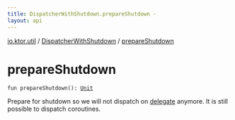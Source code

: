 ```yaml
---
title: DispatcherWithShutdown.prepareShutdown - 
layout: api
---
```


<div class='api-docs-breadcrumbs'><a href="../index.html">io.ktor.util</a> / <a href="index.html">DispatcherWithShutdown</a> / <a href="./prepare-shutdown.html">prepareShutdown</a></div>

# prepareShutdown

<div class="signature"><code><span class="keyword">fun </span><span class="identifier">prepareShutdown</span><span class="symbol">(</span><span class="symbol">)</span><span class="symbol">: </span><a href="https://kotlinlang.org/api/latest/jvm/stdlib/kotlin/-unit/index.html"><span class="identifier">Unit</span></a></code></div>

Prepare for shutdown so we will not dispatch on <a href="#">delegate</a> anymore. It is still possible to
dispatch coroutines.

